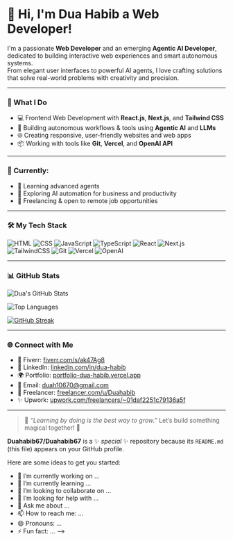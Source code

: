 # 👋 Hi, I'm Dua Habib a Web Developer!

I'm a passionate **Web Developer** and an emerging **Agentic AI Developer**, dedicated to building interactive web experiences and smart autonomous systems.  
From elegant user interfaces to powerful AI agents, I love crafting solutions that solve real-world problems with creativity and precision.

---

### 🚀 What I Do

- 💻 Frontend Web Development with **React.js**, **Next.js**, and **Tailwind CSS**
- 🤖 Building autonomous workflows & tools using **Agentic AI** and **LLMs**
- 🌐 Creating responsive, user-friendly websites and web apps
- 📦 Working with tools like **Git**, **Vercel**, and **OpenAI API**

---

### 🌟 Currently:

- 🚧 Learning advanced agents
- 🔬 Exploring AI automation for business and productivity
- 💼 Freelancing & open to remote job opportunities

---

### 🛠️ My Tech Stack

![HTML](https://img.shields.io/badge/HTML-E34F26?style=flat-square&logo=html5&logoColor=white)
![CSS](https://img.shields.io/badge/CSS-1572B6?style=flat-square&logo=css3&logoColor=white)
![JavaScript](https://img.shields.io/badge/JavaScript-F7DF1E?style=flat-square&logo=javascript&logoColor=black)
![TypeScript](https://img.shields.io/badge/TypeScript-3178C6?style=flat-square&logo=typescript&logoColor=white)
![React](https://img.shields.io/badge/React-20232A?style=flat-square&logo=react&logoColor=61DAFB)
![Next.js](https://img.shields.io/badge/Next.js-000000?style=flat-square&logo=nextdotjs)
![TailwindCSS](https://img.shields.io/badge/TailwindCSS-38B2AC?style=flat-square&logo=tailwind-css&logoColor=white)
![Git](https://img.shields.io/badge/Git-F05032?style=flat-square&logo=git&logoColor=white)
![Vercel](https://img.shields.io/badge/Vercel-000000?style=flat-square&logo=vercel&logoColor=white)
![OpenAI](https://img.shields.io/badge/OpenAI-412991?style=flat-square&logo=openai&logoColor=white)

---

### 📊 GitHub Stats

![Dua's GitHub Stats](https://github-readme-stats.vercel.app/api?username=Duahabib67&show_icons=true&theme=tokyonight&hide_border=true)

![Top Languages](https://github-readme-stats.vercel.app/api/top-langs/?username=Duahabib67&layout=compact&theme=tokyonight&hide_border=true)

[![GitHub Streak](https://streak-stats.demolab.com?user=Duahabib67&theme=tokyonight&hide_border=true)](https://git.io/streak-stats)

---

### 🌐 Connect with Me

- 💼 Fiverr: [fiverr.com/s/ak47Ag8](https://www.fiverr.com/s/ak47Ag8)
- 🔗 LinkedIn: [linkedin.com/in/dua-habib](https://www.linkedin.com/in/dua-habib-497557301/?originalSubdomain=pk)
- 🌍 Portfolio: [portfolio-dua-habib.vercel.app](https://portfolio-dua-habib.vercel.app/)
- 📧 Email: [duah10670@gmail.com](mailto:duah10670@gmail.com)
- 🚀 Freelancer: [freelancer.com/u/Duahabib](https://www.freelancer.com/u/Duahabib)
- ✨ Upwork: [upwork.com/freelancers/~01daf2251c79136a5f](https://www.upwork.com/freelancers/~01daf2251c79136a5f?mp_source=share)

---

> 📌 *“Learning by doing is the best way to grow.”* Let’s build something magical together! 💫

**Duahabib67/Duahabib67** is a ✨ _special_ ✨ repository because its `README.md` (this file) appears on your GitHub profile.

Here are some ideas to get you started:

- 🔭 I’m currently working on ...
- 🌱 I’m currently learning ...
- 👯 I’m looking to collaborate on ...
- 🤔 I’m looking for help with ...
- 💬 Ask me about ...
- 📫 How to reach me: ...
- 😄 Pronouns: ...
- ⚡ Fun fact: ...
-->
